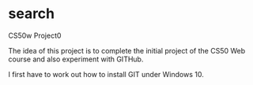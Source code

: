 # search
CS50w Project0

The idea of this project is to complete the initial project of the CS50 Web course and also experiment with GITHub.

I first have to work out how to install GIT under Windows 10.

